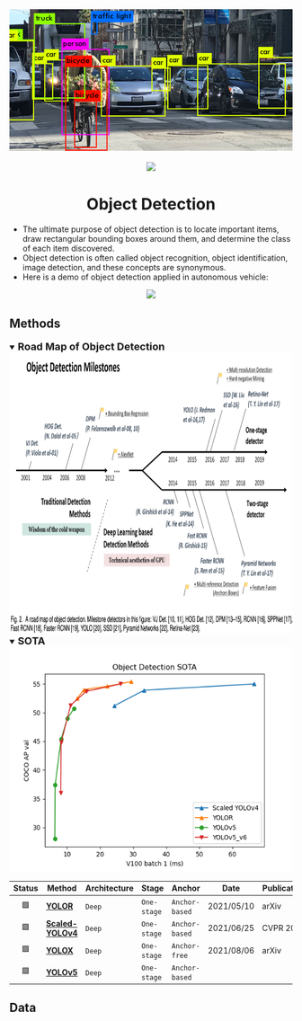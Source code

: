 <div align="center">
<img width="800" src="data/object_detection.png">
<br><br>

<div>
	<a href="https://github.com/phlong3105/one/blob/master/handbook/README.md"><img src="https://img.shields.io/badge/Handbook-Home-blue"></a>
</div>

Object Detection
=============================

</div>

- The ultimate purpose of object detection is to locate important items, draw rectangular bounding boxes around them, and determine the class of each item discovered.
- Object detection is often called object recognition, object identification, image detection, and these concepts are synonymous.
- Here is a demo of object detection applied in autonomous vehicle:
<div align="center">
	<img height="200" src="data/object_detection_01.gif">
</div>


## Methods
<details open>
<summary><b style="font-size:18px">Road Map of Object Detection</b></summary>

<div align="center">
	<img height="500" src="data/milestones.png">
</div>
</details>

<details open>
<summary><b style="font-size:18px">SOTA</b></summary>

<div align="center">
	<img height="400" src="data/object_detection_sota.png">
</div>
</details>

| Status | Method                                 | Architecture | Stage       | Anchor         | Date       | Publication    |
|:------:|----------------------------------------|--------------|-------------|----------------|------------|----------------|
|   🟩   | [**YOLOR**](yolor.md)                  | `Deep`       | `One-stage` | `Anchor-based` | 2021/05/10 | arXiv          |
|   🟩   | [**Scaled-YOLOv4**](scaled_yolov4.md)  | `Deep`       | `One-stage` | `Anchor-based` | 2021/06/25 | CVPR&nbsp;2021 |
|   🟩   | [**YOLOX**](yolox.md)                  | `Deep`       | `One-stage` | `Anchor-free`  | 2021/08/06 | arXiv          |
|   🟩   | [**YOLOv5**](yolov5.md)                | `Deep`       | `One-stage` | `Anchor-based` |            |                |

## Data
